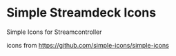 # Simple Streamdeck Icons

Simple Icons for Streamcontroller

icons from https://github.com/simple-icons/simple-icons
